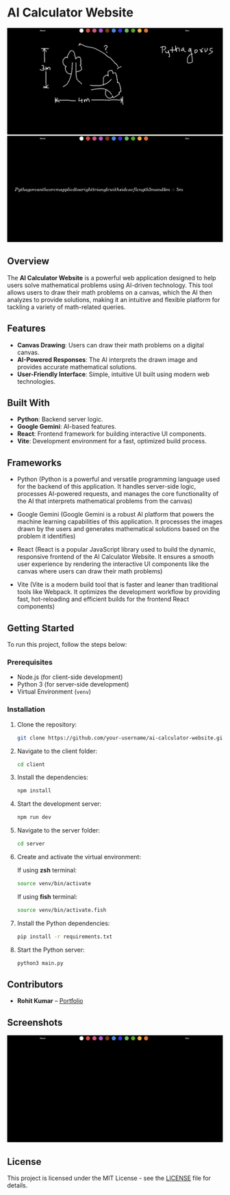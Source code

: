# AI Calculator Website

![AI Calculator Website Screenshot 1](ai-calc/image/3.png)
![AI Calculator Website Screenshot 2](ai-calc/image/2.png)


## Overview

The **AI Calculator Website** is a powerful web application designed to help users solve mathematical problems using AI-driven technology. This tool allows users to draw their math problems on a canvas, which the AI then analyzes to provide solutions, making it an intuitive and flexible platform for tackling a variety of math-related queries.

## Features

- **Canvas Drawing**: Users can draw their math problems on a digital canvas.
- **AI-Powered Responses**: The AI interprets the drawn image and provides accurate mathematical solutions.
- **User-Friendly Interface**: Simple, intuitive UI built using modern web technologies.

## Built With

- **Python**: Backend server logic.
- **Google Gemini**: AI-based features.
- **React**: Frontend framework for building interactive UI components.
- **Vite**: Development environment for a fast, optimized build process.

## Frameworks

- Python (Python is a powerful and versatile programming language used for the backend of this application. It handles server-side logic, processes AI-powered requests, and manages the core functionality of the AI that interprets mathematical problems from the canvas)


- Google Gemini (Google Gemini is a robust AI platform that powers the machine learning capabilities of this application. It processes the images drawn by the users and generates mathematical solutions based on the problem it identifies)


- React (React is a popular JavaScript library used to build the dynamic, responsive frontend of the AI Calculator Website. It ensures a smooth user experience by rendering the interactive UI components like the canvas where users can draw their math problems)


- Vite (Vite is a modern build tool that is faster and leaner than traditional tools like Webpack. It optimizes the development workflow by providing fast, hot-reloading and efficient builds for the frontend React components)

## Getting Started

To run this project, follow the steps below:

### Prerequisites

- Node.js (for client-side development)
- Python 3 (for server-side development)
- Virtual Environment (`venv`)

### Installation

1. Clone the repository:

   ```bash
   git clone https://github.com/your-username/ai-calculator-website.git
   ```

2. Navigate to the client folder:

   ```bash
   cd client
   ```

3. Install the dependencies:

   ```bash
   npm install
   ```

4. Start the development server:

   ```bash
   npm run dev
   ```

5. Navigate to the server folder:

   ```bash
   cd server
   ```

6. Create and activate the virtual environment:

   If using **zsh** terminal:

   ```bash
   source venv/bin/activate
   ```

   If using **fish** terminal:

   ```bash
   source venv/bin/activate.fish
   ```

7. Install the Python dependencies:

   ```bash
   pip install -r requirements.txt
   ```

8. Start the Python server:

   ```bash
   python3 main.py
   ```

## Contributors

- **Rohit Kumar** – [Portfolio](https://www.rohitsaraf.in)

## Screenshots

![AI Calculator Website Preview](ai-calc/image/1.png)

## License

This project is licensed under the MIT License - see the [LICENSE](LICENSE) file for details.
